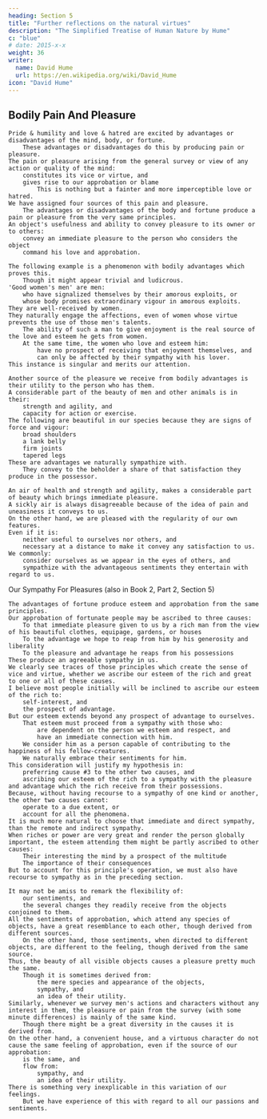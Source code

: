 ```yaml
---
heading: Section 5
title: "Further reflections on the natural virtues"
description: "The Simplified Treatise of Human Nature by Hume"
c: "blue"
# date: 2015-x-x
weight: 36
writer:
  name: David Hume
  url: https://en.wikipedia.org/wiki/David_Hume
icon: "David Hume"
---
```




## Bodily Pain And Pleasure

    Pride & humility and love & hatred are excited by advantages or disadvantages of the mind, body, or fortune.
        These advantages or disadvantages do this by producing pain or pleasure.
    The pain or pleasure arising from the general survey or view of any action or quality of the mind:
        constitutes its vice or virtue, and
        gives rise to our approbation or blame
            This is nothing but a fainter and more imperceptible love or hatred.
    We have assigned four sources of this pain and pleasure.
        The advantages or disadvantages of the body and fortune produce a pain or pleasure from the very same principles.
    An object's usefulness and ability to convey pleasure to its owner or to others:
        convey an immediate pleasure to the person who considers the object
        command his love and approbation.

    The following example is a phenomenon with bodily advantages which proves this.
        Though it might appear trivial and ludicrous.
    'Good women's men' are men:
        who have signalized themselves by their amorous exploits, or
        whose body promises extraordinary vigour in amorous exploits.
    They are well-received by women.
    They naturally engage the affections, even of women whose virtue prevents the use of those men's talents.
        The ability of such a man to give enjoyment is the real source of the love and esteem he gets from women.
        At the same time, the women who love and esteem him:
            have no prospect of receiving that enjoyment themselves, and
            can only be affected by their sympathy with his lover.
    This instance is singular and merits our attention.

    Another source of the pleasure we receive from bodily advantages is their utility to the person who has them.
    A considerable part of the beauty of men and other animals is in their:
        strength and agility, and
        capacity for action or exercise.
    The following are beautiful in our species because they are signs of force and vigour:
        broad shoulders
        a lank belly
        firm joints
        tapered legs
    These are advantages we naturally sympathize with.
        They convey to the beholder a share of that satisfaction they produce in the possessor.

    An air of health and strength and agility, makes a considerable part of beauty which brings immediate pleasure.
    A sickly air is always disagreeable because of the idea of pain and uneasiness it conveys to us.
    On the other hand, we are pleased with the regularity of our own features.
    Even if it is:
        neither useful to ourselves nor others, and
        necessary at a distance to make it convey any satisfaction to us.
    We commonly:
        consider ourselves as we appear in the eyes of others, and
        sympathize with the advantageous sentiments they entertain with regard to us.


Our Sympathy For Pleasures (also in Book 2, Part 2, Section 5)

    The advantages of fortune produce esteem and approbation from the same principles.
    Our approbation of fortunate people may be ascribed to three causes:
        To that immediate pleasure given to us by a rich man from the view of his beautiful clothes, equipage, gardens, or houses
        To the advantage we hope to reap from him by his generosity and liberality
        To the pleasure and advantage he reaps from his possessions
    These produce an agreeable sympathy in us.
    We clearly see traces of those principles which create the sense of vice and virtue, whether we ascribe our esteem of the rich and great to one or all of these causes.
    I believe most people initially will be inclined to ascribe our esteem of the rich to:
        self-interest, and
        the prospect of advantage.
    But our esteem extends beyond any prospect of advantage to ourselves.
        That esteem must proceed from a sympathy with those who:
            are dependent on the person we esteem and respect, and
            have an immediate connection with him.
        We consider him as a person capable of contributing to the happiness of his fellow-creatures.
        We naturally embrace their sentiments for him.
    This consideration will justify my hypothesis in:
        preferring cause #3 to the other two causes, and
        ascribing our esteem of the rich to a sympathy with the pleasure and advantage which the rich receive from their possessions.
    Because, without having recourse to a sympathy of one kind or another, the other two causes cannot:
        operate to a due extent, or
        account for all the phenomena.
    It is much more natural to choose that immediate and direct sympathy, than the remote and indirect sympathy.
    When riches or power are very great and render the person globally important, the esteem attending them might be partly ascribed to other causes:
        Their interesting the mind by a prospect of the multitude
        The importance of their consequences
    But to account for this principle's operation, we must also have recourse to sympathy as in the preceding section.

    It may not be amiss to remark the flexibility of:
        our sentiments, and
        the several changes they readily receive from the objects conjoined to them.
    All the sentiments of approbation, which attend any species of objects, have a great resemblance to each other, though derived from different sources.
        On the other hand, those sentiments, when directed to different objects, are different to the feeling, though derived from the same source.
    Thus, the beauty of all visible objects causes a pleasure pretty much the same.
        Though it is sometimes derived from:
            the mere species and appearance of the objects,
            sympathy, and
            an idea of their utility.
    Similarly, whenever we survey men's actions and characters without any interest in them, the pleasure or pain from the survey (with some minute differences) is mainly of the same kind.
        Though there might be a great diversity in the causes it is derived from.
    On the other hand, a convenient house, and a virtuous character do not cause the same feeling of approbation, even if the source of our approbation:
        is the same, and
        flow from:
            sympathy, and
            an idea of their utility.
    There is something very inexplicable in this variation of our feelings.
        But we have experience of this with regard to all our passions and sentiments.

